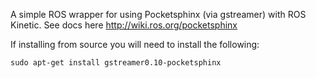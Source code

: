 A simple ROS wrapper for using Pocketsphinx (via gstreamer) with ROS Kinetic. See docs here http://wiki.ros.org/pocketsphinx

If installing from source you will need to install the following:
```
sudo apt-get install gstreamer0.10-pocketsphinx
```
